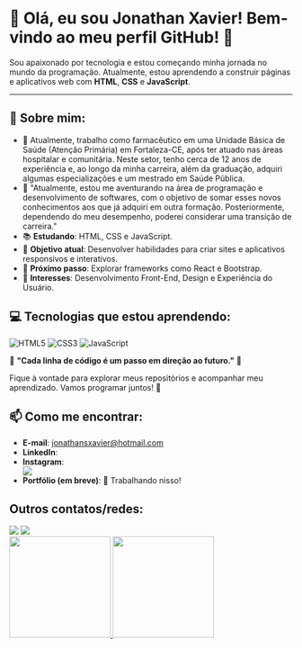 # 🌟 Olá, eu sou Jonathan Xavier! Bem-vindo ao meu perfil GitHub! 👋


Sou apaixonado por tecnologia e estou começando minha jornada no mundo da programação. Atualmente, estou aprendendo a construir páginas e aplicativos web com **HTML**, **CSS** e **JavaScript**.

---

## 🚀 Sobre mim:

- 🔭 Atualmente, trabalho como farmacêutico em uma Unidade Básica de Saúde (Atenção Primária) em Fortaleza-CE, após ter atuado nas áreas hospitalar e comunitária. Neste setor, tenho cerca de 12 anos de experiência e, ao longo da minha carreira, além da graduação, adquiri algumas especializações e um mestrado em Saúde Pública.
- 🌱 "Atualmente, estou me aventurando na área de programação e desenvolvimento de softwares, com o objetivo de somar esses novos conhecimentos aos que já adquiri em outra formação. Posteriormente, dependendo do meu desempenho, poderei considerar uma transição de carreira."
- 📚 **Estudando**: HTML, CSS e JavaScript.  
- 🧠 **Objetivo atual**: Desenvolver habilidades para criar sites e aplicativos responsivos e interativos.  
- 🌱 **Próximo passo**: Explorar frameworks como React e Bootstrap.  
- 🎯 **Interesses**: Desenvolvimento Front-End, Design e Experiência do Usuário.  


## 💻 Tecnologias que estou aprendendo:

![HTML5](https://img.shields.io/badge/HTML5-%23E34F26.svg?style=for-the-badge&logo=html5&logoColor=white)  ![CSS3](https://img.shields.io/badge/CSS3-%231572B6.svg?style=for-the-badge&logo=css3&logoColor=white)  ![JavaScript](https://img.shields.io/badge/JavaScript-%23F7DF1E.svg?style=for-the-badge&logo=javascript&logoColor=black)
 

🌟 **"Cada linha de código é um passo em direção ao futuro."** 🌟

Fique à vontade para explorar meus repositórios e acompanhar meu aprendizado. Vamos programar juntos! 🚀



## 📫 Como me encontrar:

- **E-mail**: [jonathansxavier@hotmail.com](jonathansxavier@hotmail.com)
- **LinkedIn**:
- **Instagram**: <div>
<a href="https://instagram.com/jonathan_sxavier" target="_blank"><img loading="lazy" src="https://img.shields.io/badge/-Instagram-%23E4405F?style=for-the-badge&logo=instagram&logoColor=white" target="_blank"></a></div>
- **Portfólio (em breve)**: 🚧 Trabalhando nisso!  

## Outros contatos/redes:

<div>
<a href="https://instagram.com/jonathan_sxavier" target="_blank"><img loading="lazy" src="https://img.shields.io/badge/-Instagram-%23E4405F?style=for-the-badge&logo=instagram&logoColor=white" target="_blank"></a>
<a href="https://www.linkedin.com/in/Jonathan Xavier" target="_blank"><img loading="lazy" src="https://img.shields.io/badge/-LinkedIn-%230077B5?style=for-the-badge&logo=linkedin&logoColor=white" target="_blank"></a>   
</div>


<div>
<a href="https://github.com/JonathanSilvaXavier">
<img loading="lazy" height="180em" src="https://github-readme-stats.vercel.app/api/top-langs/?username=JonathanSilvaXavier&layout=compact&langs_count=7&theme=dracula"/>
<img loading="lazy" height="180em" src="https://github-readme-stats.vercel.app/api?username=JonathanSilvaXavier&show_icons=true&theme=dracula&include_all_commits=true&count_private=true"/>
</div>

